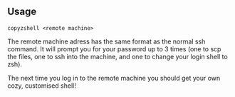 ## Usage
```
copyzshell <remote machine>
```

The remote machine adress has the same format as the normal ssh command.
It will prompt you for your password up to 3 times (one to scp the files, one 
to ssh into the machine, and one to change your login shell to zsh).

The next time you log in to the remote machine you should get your own cozy, 
customised shell!
